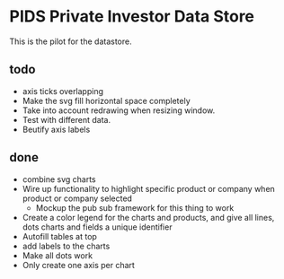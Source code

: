 # PIDS Private Investor Data Store

This is the pilot for the datastore.

## todo

* axis ticks overlapping
* Make the svg fill horizontal space completely
* Take into account redrawing when resizing window.
* Test with different data.
* Beutify axis labels

## done

* combine svg charts
* Wire up functionality to highlight specific product or company when product or company selected
	* Mockup the pub sub framework for this thing to work
* Create a color legend for the charts and products, and give all lines, dots charts and fields a unique identifier
* Autofill tables at top
* add labels to the charts
* Make all dots work
* Only create one axis per chart